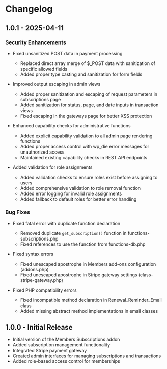 # Changelog

## 1.0.1 - 2025-04-11

### Security Enhancements

- Fixed unsanitized POST data in payment processing
  - Replaced direct array merge of $_POST data with sanitization of specific allowed fields
  - Added proper type casting and sanitization for form fields
  
- Improved output escaping in admin views
  - Added proper sanitization and escaping of request parameters in subscriptions page
  - Added sanitization for status, page, and date inputs in transaction views
  - Fixed escaping in the gateways page for better XSS protection
  
- Enhanced capability checks for administrative functions
  - Added explicit capability validation to all admin page rendering functions
  - Added proper access control with wp_die error messages for unauthorized access
  - Maintained existing capability checks in REST API endpoints
  
- Added validation for role assignments
  - Added validation checks to ensure roles exist before assigning to users
  - Added comprehensive validation to role removal function
  - Added error logging for invalid role assignments
  - Added fallback to default roles for better error handling

### Bug Fixes

- Fixed fatal error with duplicate function declaration
  - Removed duplicate `get_subscription()` function in functions-subscriptions.php
  - Fixed references to use the function from functions-db.php
  
- Fixed syntax errors
  - Fixed unescaped apostrophe in Members add-ons configuration (addons.php)
  - Fixed unescaped apostrophe in Stripe gateway settings (class-stripe-gateway.php)
  
- Fixed PHP compatibility errors
  - Fixed incompatible method declaration in Renewal_Reminder_Email class
  - Added missing abstract method implementations in email classes

## 1.0.0 - Initial Release

- Initial version of the Members Subscriptions addon
- Added subscription management functionality
- Integrated Stripe payment gateway
- Created admin interfaces for managing subscriptions and transactions
- Added role-based access control for memberships